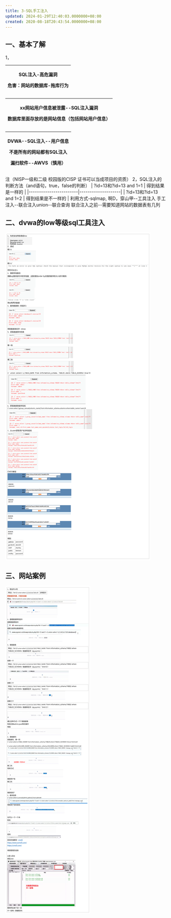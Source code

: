```yaml
---
title: 3-SQL手工注入
updated: 2024-01-29T12:40:03.0000000+08:00
created: 2020-08-18T20:43:54.0000000+08:00
---
```


## 一、基本了解
1，
<table>
<colgroup>
<col style="width: 100%" />
</colgroup>
<thead>
<tr class="header">
<th><p>SQL注入-高危漏洞</p>
<p>危害：网站的数据库-拖库行为</p></th>
</tr>
</thead>
<tbody>
</tbody>
</table>
<table>
<colgroup>
<col style="width: 100%" />
</colgroup>
<thead>
<tr class="header">
<th><p>xx网站用户信息被泄露--SQL注入漏洞</p>
<p>数据库里面存放的是网站信息（包括网站用户信息）</p></th>
</tr>
</thead>
<tbody>
</tbody>
</table>
<table>
<colgroup>
<col style="width: 100%" />
</colgroup>
<thead>
<tr class="header">
<th><p>DVWA--SQL注入--用户信息</p>
<p>不是所有的网站都有SQL注入</p>
<p>漏扫软件--AWVS（慎用）</p></th>
</tr>
</thead>
<tbody>
</tbody>
</table>
注（NISP一级和二级 校园版的CISP 证书可以当成项目的资质）
2，SQL注入的判断方法（and语句，true，false的判断）
| ?id=13和?id=13 and 1=1 | 得到结果是一样的   |
|------------------------|--------------------|
| ?id=13和?id=13 and 1=2 | 得到结果是不一样的 |
利用方式-sqlmap, 啊D，穿山甲--工具注入
手工注入--联合注入union--联合查询
联合注入之前--需要知道网站的数据表有几列

## 二、dvwa的low等级sql工具注入
![image1](../../assets/b5880d16e20c49bfbe29a87ca4558bf8.png)
## 三、网站案例
![image2](../../assets/610067b4da644562a9d1a7bb01d5cecd.png)

